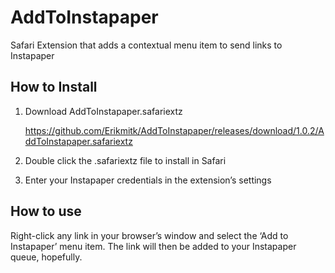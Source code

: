 AddToInstapaper
===============

Safari Extension that adds a contextual menu item to send links to Instapaper

How to Install
--------------

1. Download AddToInstapaper.safariextz

	https://github.com/Erikmitk/AddToInstapaper/releases/download/1.0.2/AddToInstapaper.safariextz

2. Double click the .safariextz file to install in Safari

3. Enter your Instapaper credentials in the extension’s settings

How to use
----------

Right-click any link in your browser’s window and select the ‘Add to Instapaper’ menu item.
The link will then be added to your Instapaper queue, hopefully.
